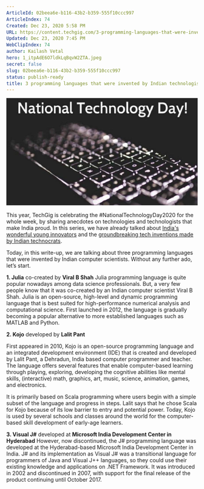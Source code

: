 ```yaml
---
ArticleId: 02beea6e-b116-43b2-b359-555f10ccc997
ArticleIndex: 74
Created: Dec 23, 2020 5:58 PM
URL: https://content.techgig.com/3-programming-languages-that-were-invented-by-indian-technologists/articleshow/75764949.cms
Updated: Dec 23, 2020 7:45 PM
WebClipIndex: 74
author: Kailash Vetal
hero: 1_itpAdE6O7ldkLqBqvW2ZTA.jpeg
secret: false
slug: 02beea6e-b116-43b2-b359-555f10ccc997
status: publish-ready
title: 3 programming languages that were invented by Indian technologists
---
```

![74%209a0532c8fe594d77ab3f505d8c9ea211/3-programming-languages-that-were-invented-by-Indian-technologists.jpg](74%209a0532c8fe594d77ab3f505d8c9ea211/3-programming-languages-that-were-invented-by-Indian-technologists.jpg)

This year, TechGig is celebrating the #NationalTechnologyDay2020 for the whole week, by sharing anecdotes on technologies and technologists that make India proud. In this series, we have already talked about [India's wonderful young innovators](https://content.techgig.com/NationalTechnologyDay2020-Meet-Indias-wonderful-young-innovators/articleshow/75710245.cms) and the [groundbreaking tech inventions made by Indian technocrats](https://content.techgig.com/4-Groundbreaking-IT-inventions-by-Indians-that-shaped-the-modern-world/articleshow/75740021.cms).

Today, in this write-up, we are talking about three programming languages that were invented by Indian computer scientists. Without any further ado, let’s start.

**1. Julia** co-created by  **Viral B Shah** 
Julia programming language is quite popular nowadays among data science professionals. But, a very few people know that it was co-created by an Indian computer scientist Viral B Shah. Julia is an open-source, high-level and dynamic programming language that is best suited for high-performance numerical analysis and computational science. First launched in 2012, the language is gradually becoming a popular alternative to more established languages such as MATLAB and Python.

**2. Kojo** developed by  **Lalit Pant**

First appeared in 2010, Kojo is an open-source programming language and an integrated development environment (IDE) that is created and developed by Lalit Pant, a Dehradun, India based computer programmer and teacher. The language offers several features that enable computer-based learning through playing, exploring, developing the cognitive abilities like mental skills, (interactive) math, graphics, art, music, science, animation, games, and electronics.

It is primarily based on Scala programming where users begin with a simple subset of the language and progress in steps. Lalit says that he chose Scala for Kojo because of its low barrier to entry and potential power. Today, Kojo is used by several schools and classes around the world for the computer-based skill development of early-age learners.

**3. Visual J#** developed at  **Microsoft India Development Center in Hyderabad** 
However, now discontinued, the J# programming language was developed at the Hyderabad-based Microsoft India Development Center in India. J# and its implementation as Visual J# was a transitional language for programmers of Java and Visual J++ languages, so they could use their existing knowledge and applications on .NET Framework. It was introduced in 2002 and discontinued in 2007, with support for the final release of the product continuing until October 2017.
